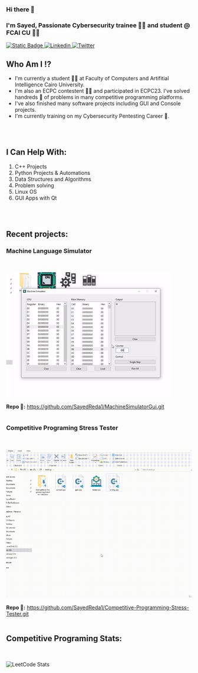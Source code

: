 ### Hi there 👋
### I'm Sayed, Passionate Cybersecurity trainee 👩‍💻 and student @ FCAI CU 👨‍🎓

<a href="https://github.com/SayedReda1">
    <img alt="Static Badge" src="https://img.shields.io/badge/-SayedReda1-black?style=flat-square&logo=github&logoColor=white">
</a>
<a href="https://www.linkedin.com/in/sayed-reda-34ba571b8/">
    <img alt="Linkedin" src="https://img.shields.io/badge/-Sayed_Reda-blue?style=flat-square&logo=linkedin">
</a>
<a href="https://twitter.com/SayedReda38">
    <img alt="Twitter" src="https://img.shields.io/badge/-SayedReda38-black?style=flat-square&logo=x">
</a>

## Who Am I ⁉
- I'm currently a student 👨‍🎓 at Faculty of Computers and Artifitial Intelligence Cairo University. 
- I'm also an ECPC contestent 👨‍💻 and participated in ECPC23. I've solved handreds 💯 of problems in many competitive programming platforms. 
- I've also finished many software projects including GUI and Console projects. 
- I'm currently training on my Cybersecurity Pentesting Career 🔐.
<br>
<br>

## I Can Help With:
1. C++ Projects
2. Python Projects & Automations
3. Data Structures and Algorithms
4. Problem solving
5. Linux OS
6. GUI Apps with Qt
<br>
<br>

## Recent projects:
### Machine Language Simulator
<br>

![app gif overview](overviews/voleMachine.gif)
<br>

**Repo 🔗:** https://github.com/SayedReda1/MachineSimulatorGui.git
<br>
<br>

### Competitive Programing Stress Tester
<br>

![script gif overview](overviews/stress-tester.gif)
<br>

**Repo 🔗:** https://github.com/SayedReda1/Competitive-Programming-Stress-Tester.git
<br>
<br>

## Competitive Programing Stats:
<br>

![LeetCode Stats](https://leetcard.jacoblin.cool/sayed_reda?theme=dark&font=Acme&ext=heatmap)
<br>
<br>
